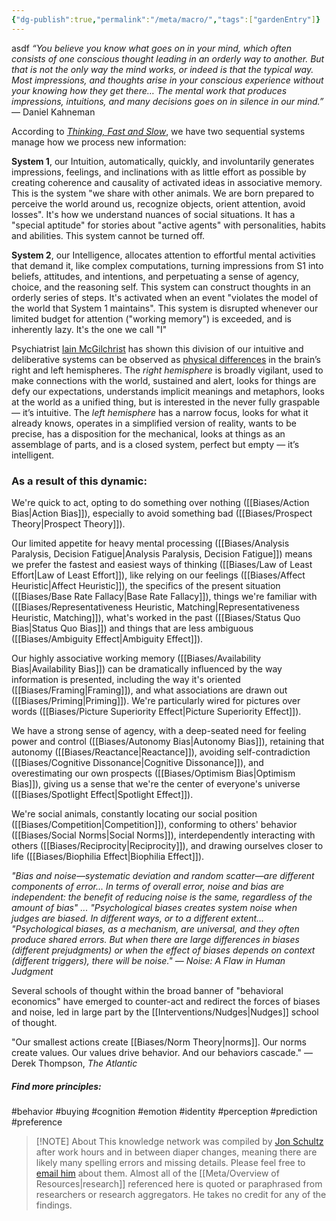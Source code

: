 ```yaml
---
{"dg-publish":true,"permalink":"/meta/macro/","tags":["gardenEntry"]}
---
```


asdf
*“You believe you know what goes on in your mind, which often consists of one conscious thought leading in an orderly way to another. But that is not the only way the mind works, or indeed is that the typical way. Most impressions, and thoughts arise in your conscious experience without your knowing how they get there… The mental work that produces impressions, intuitions, and many decisions goes on in silence in our mind.”* — Daniel Kahneman

According to [*Thinking, Fast and Slow*](https://bookshop.org/p/books/thinking-fast-and-slow-daniel-kahneman/943943), we have two sequential systems manage how we process new information: 

**System 1**, our Intuition, automatically, quickly, and involuntarily generates impressions, feelings, and inclinations with as little effort as possible by creating coherence and causality of activated ideas in associative memory. This is the system "we share with other animals. We are born prepared to perceive the world around us, recognize objects, orient attention, avoid losses". It's how we understand nuances of social situations. It has a "special aptitude" for stories about "active agents" with personalities, habits and abilities. This system cannot be turned off. 

**System 2**, our Intelligence, allocates attention to effortful mental activities that demand it, like complex computations, turning impressions from S1 into beliefs, attitudes, and intentions, and perpetuating a sense of agency, choice, and the reasoning self. This system can construct thoughts in an orderly series of steps. It's activated when an event "violates the model of the world that System 1 maintains". This system is disrupted whenever our limited budget for attention ("working memory") is exceeded, and is inherently lazy. It's the one we call "I"

Psychiatrist [Iain McGilchrist](http://www.iainmcgilchrist.com/) has shown this division of our intuitive and deliberative systems can be observed as [physical differences](https://www.ted.com/talks/iain_mcgilchrist_the_divided_brain) in the brain’s right and left hemispheres. The _right hemisphere_ is broadly vigilant, used to make connections with the world, sustained and alert, looks for things are defy our expectations, understands implicit meanings and metaphors, looks at the world as a unified thing, but is interested in the never fully graspable — it’s intuitive. The _left hemisphere_ has a narrow focus, looks for what it already knows, operates in a simplified version of reality, wants to be precise, has a disposition for the mechanical, looks at things as an assemblage of parts, and is a closed system, perfect but empty — it’s intelligent.

### As a result of this dynamic: 

We're quick to act, opting to do something over nothing ([[Biases/Action Bias\|Action Bias]]), especially to avoid something bad ([[Biases/Prospect Theory\|Prospect Theory]]).

Our limited appetite for heavy mental processing ([[Biases/Analysis Paralysis, Decision Fatigue\|Analysis Paralysis, Decision Fatigue]]) means we prefer the fastest and easiest ways of thinking ([[Biases/Law of Least Effort\|Law of Least Effort]]), like relying on our feelings ([[Biases/Affect Heuristic\|Affect Heuristic]]), the specifics of the present situation ([[Biases/Base Rate Fallacy\|Base Rate Fallacy]]), things we're familiar with ([[Biases/Representativeness Heuristic, Matching\|Representativeness Heuristic, Matching]]), what's worked in the past ([[Biases/Status Quo Bias\|Status Quo Bias]]) and things that are less ambiguous ([[Biases/Ambiguity Effect\|Ambiguity Effect]]).

Our highly associative working memory ([[Biases/Availability Bias\|Availability Bias]]) can be dramatically influenced by the way information is presented, including the way it's oriented ([[Biases/Framing\|Framing]]), and what associations are drawn out ([[Biases/Priming\|Priming]]). We're particularly wired for pictures over words ([[Biases/Picture Superiority Effect\|Picture Superiority Effect]]).

We have a strong sense of agency, with a deep-seated need for feeling power and control ([[Biases/Autonomy Bias\|Autonomy Bias]]), retaining that autonomy ([[Biases/Reactance\|Reactance]]), avoiding self-contradiction ([[Biases/Cognitive Dissonance\|Cognitive Dissonance]]), and overestimating our own prospects ([[Biases/Optimism Bias\|Optimism Bias]]), giving us a sense that we're the center of everyone's universe ([[Biases/Spotlight Effect\|Spotlight Effect]]). 

We're social animals, constantly locating our social position ([[Biases/Competition\|Competition]]), conforming to others' behavior ([[Biases/Social Norms\|Social Norms]]), interdependently interacting with others ([[Biases/Reciprocity\|Reciprocity]]), and drawing ourselves closer to life ([[Biases/Biophilia Effect\|Biophilia Effect]]).

*"Bias and noise—systematic deviation and random scatter—are different components of error... In terms of overall error, noise and bias are independent: the benefit of reducing noise is the same, regardless of the amount of bias" ... "Psychological biases creates system noise when judges are biased. In different ways, or to a different extent... "Psychological biases, as a mechanism, are universal, and they often produce shared errors. But when there are large differences in biases (different prejudgments) or when the effect of biases depends on context (different triggers), there will be noise." — Noise: A Flaw in Human Judgment*

Several schools of thought within the broad banner of "behavioral economics" have emerged to counter-act and redirect the forces of biases and noise, led in large part by the [[Interventions/Nudges\|Nudges]] school of thought.

"Our smallest actions create [[Biases/Norm Theory\|norms]]. Our norms create values. Our values drive behavior. And our behaviors cascade." — Derek Thompson, *The Atlantic* 

##### Find more principles: 

#behavior 
#buying 
#cognition 
#emotion 
#identity 
#perception
#prediction 
#preference 



> [!NOTE] About
> This knowledge network was compiled by [Jon Schultz](https://jonschultz.work/) after work hours and in between diaper changes, meaning there are likely many spelling errors and missing details. Please feel free to [email him](mailto:jonschultz@hey.com) about them. Almost all of the [[Meta/Overview of Resources\|research]] referenced here is quoted or paraphrased from researchers or research aggregators. He takes no credit for any of the findings. 
